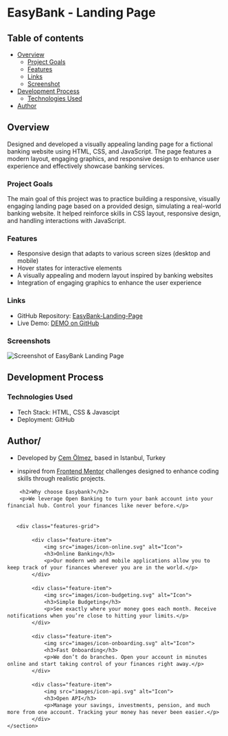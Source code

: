 # EasyBank - Landing Page


## Table of contents

- [Overview](#overview)
  - [Project Goals](#project-goals)
  - [Features](#features)
  - [Links](#links)
  - [Screenshot](#screenshot)
- [Development Process](#development-process)
  - [Technologies Used](#technologies-used)
- [Author](#author)


## Overview

Designed and developed a visually appealing landing page for a fictional banking website using HTML, CSS, and JavaScript. The page features a modern layout, engaging graphics, and responsive design to enhance user experience and effectively showcase banking services.


### Project Goals

The main goal of this project was to practice building a responsive, visually engaging landing page based on a provided design, simulating a real-world banking website. It helped reinforce skills in CSS layout, responsive design, and handling interactions with JavaScript.


### Features
- Responsive design that adapts to various screen sizes (desktop and mobile)
- Hover states for interactive elements
- A visually appealing and modern layout inspired by banking websites
- Integration of engaging graphics to enhance the user experience


### Links

- GitHub Repository: [EasyBank-Landing-Page](https://github.com/CemOlmez/EasyBank-Landing-Page)
- Live Demo: [DEMO on GitHub](https://cemolmez.github.io/EasyBank-Landing-Page/)


### Screenshots

![Screenshot of EasyBank Landing Page](https://i.imgur.com/YioWeSI.jpeg)



## Development Process

### Technologies Used

- Tech Stack: HTML, CSS & Javascipt
- Deployment: GitHub


## Author/

- Developed by [Cem Ölmez](https://cemolmez-dev.vercel.app/), based in Istanbul, Turkey 

- inspired from [Frontend Mentor](https://www.frontendmentor.io) challenges designed to enhance coding skills through realistic projects.




 <section class="features">

        <h2>Why choose Easybank?</h2>
        <p>We leverage Open Banking to turn your bank account into your financial hub. Control your finances like never before.</p>


       <div class="features-grid">

            <div class="feature-item">
                <img src="images/icon-online.svg" alt="Icon">
                <h3>Online Banking</h3>
                <p>Our modern web and mobile applications allow you to keep track of your finances wherever you are in the world.</p>
            </div>

            <div class="feature-item">
                <img src="images/icon-budgeting.svg" alt="Icon">
                <h3>Simple Budgeting</h3>
                <p>See exactly where your money goes each month. Receive notifications when you’re close to hitting your limits.</p>
            </div>

            <div class="feature-item">
                <img src="images/icon-onboarding.svg" alt="Icon">
                <h3>Fast Onboarding</h3>
                <p>We don’t do branches. Open your account in minutes online and start taking control of your finances right away.</p>
            </div>

            <div class="feature-item">
                <img src="images/icon-api.svg" alt="Icon">
                <h3>Open API</h3>
                <p>Manage your savings, investments, pension, and much more from one account. Tracking your money has never been easier.</p>
            </div>
    </section>







